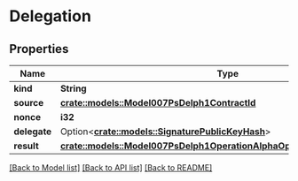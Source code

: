 # Delegation

## Properties

Name | Type | Description | Notes
------------ | ------------- | ------------- | -------------
**kind** | **String** |  | 
**source** | [**crate::models::Model007PsDelph1ContractId**](007-PsDELPH1.contract_id.md) |  | 
**nonce** | **i32** |  | 
**delegate** | Option<[**crate::models::SignaturePublicKeyHash**](Signature.Public_key_hash.md)> |  | [optional]
**result** | [**crate::models::Model007PsDelph1OperationAlphaOperationResultDelegation**](007-PsDELPH1.operation.alpha.operation_result.delegation.md) |  | 

[[Back to Model list]](../README.md#documentation-for-models) [[Back to API list]](../README.md#documentation-for-api-endpoints) [[Back to README]](../README.md)



